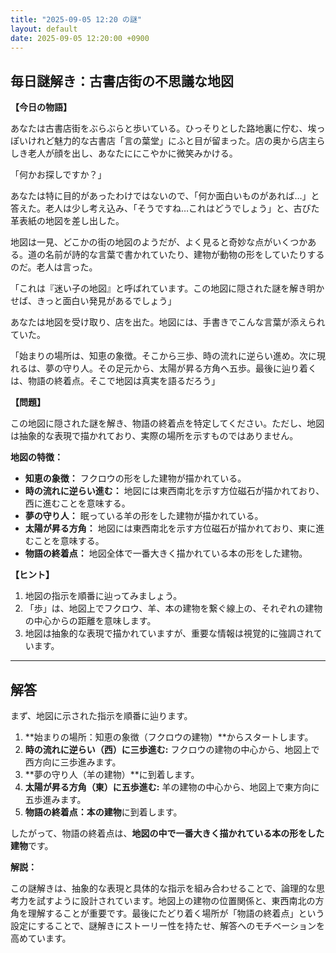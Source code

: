 ```yaml
---
title: "2025-09-05 12:20 の謎"
layout: default
date: 2025-09-05 12:20:00 +0900
---
```

## 毎日謎解き：古書店街の不思議な地図

**【今日の物語】**

あなたは古書店街をぶらぶらと歩いている。ひっそりとした路地裏に佇む、埃っぽいけれど魅力的な古書店「言の葉堂」にふと目が留まった。店の奥から店主らしき老人が顔を出し、あなたににこやかに微笑みかける。

「何かお探しですか？」

あなたは特に目的があったわけではないので、「何か面白いものがあれば…」と答えた。老人は少し考え込み、「そうですね…これはどうでしょう」と、古びた革表紙の地図を差し出した。

地図は一見、どこかの街の地図のようだが、よく見ると奇妙な点がいくつかある。道の名前が詩的な言葉で書かれていたり、建物が動物の形をしていたりするのだ。老人は言った。

「これは『迷い子の地図』と呼ばれています。この地図に隠された謎を解き明かせば、きっと面白い発見があるでしょう」

あなたは地図を受け取り、店を出た。地図には、手書きでこんな言葉が添えられていた。

「始まりの場所は、知恵の象徴。そこから三歩、時の流れに逆らい進め。次に現れるは、夢の守り人。その足元から、太陽が昇る方角へ五歩。最後に辿り着くは、物語の終着点。そこで地図は真実を語るだろう」

**【問題】**

この地図に隠された謎を解き、物語の終着点を特定してください。ただし、地図は抽象的な表現で描かれており、実際の場所を示すものではありません。

**地図の特徴：**

*   **知恵の象徴：** フクロウの形をした建物が描かれている。
*   **時の流れに逆らい進む：** 地図には東西南北を示す方位磁石が描かれており、西に進むことを意味する。
*   **夢の守り人：** 眠っている羊の形をした建物が描かれている。
*   **太陽が昇る方角：** 地図には東西南北を示す方位磁石が描かれており、東に進むことを意味する。
*   **物語の終着点：** 地図全体で一番大きく描かれている本の形をした建物。

**【ヒント】**

1.  地図の指示を順番に辿ってみましょう。
2.  「歩」は、地図上でフクロウ、羊、本の建物を繋ぐ線上の、それぞれの建物の中心からの距離を意味します。
3.  地図は抽象的な表現で描かれていますが、重要な情報は視覚的に強調されています。

---

## 解答

まず、地図に示された指示を順番に辿ります。

1.  **始まりの場所：知恵の象徴（フクロウの建物）**からスタートします。
2.  **時の流れに逆らい（西）に三歩進む:** フクロウの建物の中心から、地図上で西方向に三歩進みます。
3.  **夢の守り人（羊の建物）**に到着します。
4.  **太陽が昇る方角（東）に五歩進む:** 羊の建物の中心から、地図上で東方向に五歩進みます。
5.  **物語の終着点：本の建物**に到着します。

したがって、物語の終着点は、**地図の中で一番大きく描かれている本の形をした建物**です。

**解説：**

この謎解きは、抽象的な表現と具体的な指示を組み合わせることで、論理的な思考力を試すように設計されています。地図上の建物の位置関係と、東西南北の方角を理解することが重要です。最後にたどり着く場所が「物語の終着点」という設定にすることで、謎解きにストーリー性を持たせ、解答へのモチベーションを高めています。
